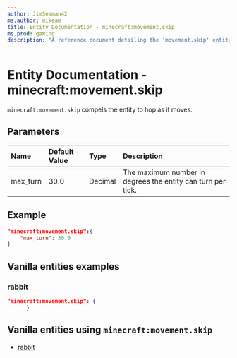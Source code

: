 ```yaml
---
author: JimSeaman42
ms.author: mikeam
title: Entity Documentation - minecraft:movement.skip
ms.prod: gaming
description: "A reference document detailing the 'movement.skip' entity component"
---
```


# Entity Documentation - minecraft:movement.skip

`minecraft:movement.skip` compels the entity to hop as it moves.

## Parameters

|Name |Default Value  |Type  |Description  |
|:----------|:----------|:----------|:----------|
| max_turn| 30.0| Decimal| The maximum number in degrees the entity can turn per tick. |

## Example

```json
"minecraft:movement.skip":{
    "max_turn": 30.0
}
```

## Vanilla entities examples

### rabbit

```json
"minecraft:movement.skip": {
      }
```

## Vanilla entities using `minecraft:movement.skip`

- [rabbit](../../../../Source/VanillaBehaviorPack_Snippets/entities/rabbit.md)
